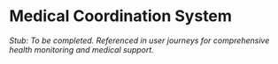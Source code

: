 # Medical Coordination System

_Stub: To be completed. Referenced in user journeys for comprehensive health monitoring and medical support._
